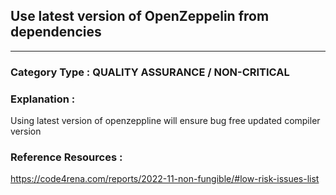 ##  Use latest version of OpenZeppelin from dependencies



---

### **Category Type** : QUALITY ASSURANCE / NON-CRITICAL


### **Explanation** : 
Using latest version of openzeppline will ensure bug free updated compiler version



### **Reference Resources** : 
  https://code4rena.com/reports/2022-11-non-fungible/#low-risk-issues-list
